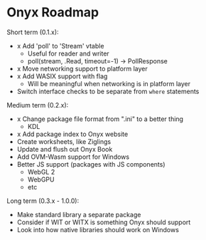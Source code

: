 # Onyx Roadmap

Short term (0.1.x):
- x Add 'poll' to 'Stream' vtable
    - Useful for reader and writer
    - poll(stream, .Read, timeout=-1) -> PollResponse
- x Move networking support to platform layer
- x Add WASIX support with flag
    - Will be meaningful when networking is in platform layer
- Switch interface checks to be separate from `where` statements

Medium term (0.2.x):
- x Change package file format from ".ini" to a better thing
    -  KDL
- x Add package index to Onyx website
- Create worksheets, like Ziglings
- Update and flush out Onyx Book
- Add OVM-Wasm support for Windows
- Better JS support (packages with JS components)
    - WebGL 2
    - WebGPU
    - etc

Long term (0.3.x - 1.0.0):
- Make standard library a separate package
- Consider if WIT or WITX is something Onyx should support
- Look into how native libraries should work on Windows

